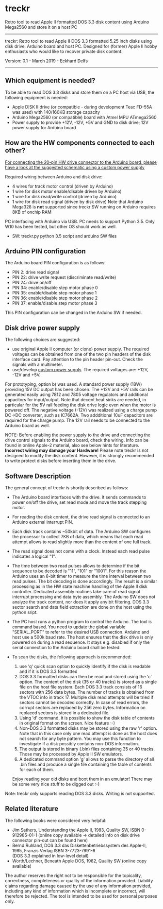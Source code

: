 # treckr
Retro tool to read Apple II formatted DOS 3.3 disk content using Arduino Mega2560 and store it on a host PC

------------------------------------------------------------------------------------------------------------------------------

  treckr: Retro tool to read Apple II DOS 3.3 formatted 5.25 inch disks using disk drive, Arduino board and host PC.
          Designed for (former) Apple II hobby enthusiasts who would like to recover private disk content.

  Version: 0.1  - March 2019 - Eckhard Delfs

------------------------------------------------------------------------------------------------------------------------------

## Which equipment is needed?
To be able to read DOS 3.3 disks and store them on a PC host via USB, the following equipment is needed:
- Apple DISK II drive (or compatible - during development Teac FD-55A was used) with 140/160KB storage capacity
- Arduino Mega2560 (or compatible) board with Atmel MPU ATmega2560
- Power supply to provide +12V, -12V, +5V and GND to disk drive; 12V power supply for Arduino board

## How are the HW components connected to each other?
[For connecting the 20-pin HW drive connector to the Arduino board, please have a look at the suggested schematic using a custom power supply](schematic/treckr_schematic.pdf)

Required wiring between Arduino and disk drive: 
- 4 wires for track motor control (driven by Arduino)
- 1 wire for disk motor enable/disable driven by Arduino)
- 1 wire for disk read/write control (driven by Arduino)
- 1 wire for disk read signal (driven by disk drive)
Note that Arduino Mega328 is **not** supported since treckr SW running on Arduino requires 8KB of onchip RAM 

PC interfacing with Arduino via USB. PC needs to support Python 3.5. Only W10 has been tested, but other OS should work as well.
- SW: treckr.py python 3.5 script and arduino SW files

## Arduino PIN configuration
The Arduino board PIN configuration is as follows:

 - PIN 2:  drive read signal
 - PIN 22: drive write request (discriminate read/write)
 - PIN 24: drive on/off
 - PIN 34: enable/disable step motor phase 0
 - PIN 35: enable/disable step motor phase 1
 - PIN 36: enable/disable step motor phase 2
 - PIN 37: enable/disable step motor phase 3
  
 This PIN configuration can be changed in the Arduino SW if needed.
  
## Disk drive power supply  
The following choices are suggested:

- use original Apple II computer (or clone) power supply. 
   The required voltages can be obtained from one of the two pin headers of the disk interface card.
   Pay attention to the pin header pin-out. Check the signals with a multimeter.
- use/develop [custom power supply](schematic/treckr_schematic.pdf). The required voltages are: +12V, -12V and +5V. 
   
For prototyping, option b) was used. A standard power supply (18W) providing 15V DC output has been chosen. 
The +12V and +5V rails can be generated easily using 7812 and 7805 voltage regulators and additional capacitors for input/output. 
Note that decent heat sinks are needed, in particular for the 5V rail feeding the disk drive logic even when the motor is powered off.
The negative voltage (-12V) was realized using a charge pump DC->DC converter, such as IC7662A.
Two addditional 10uF capacitors are required for the charge pump.
The 12V rail needs to be connected to the Arduino board as well.

NOTE: Before enabling the power supply to the drive and connecting the drive control signals to the Arduino board, check the wiring.
      Info can be found in online Apple-2 material, also see below hints for literature.
      **Incorrect wiring may damage your Hardware!**
      Please note treckr is not designed to modify the disk content. However, it is strongly recommended to write protect disks before
      inserting them in the drive.

## Software Description
The general concept of treckr is shortly described as follows:
- The Arduino board interfaces with the drive. It sends commands to power on/off the drive, set read mode and move the track stepping motor.
- For reading the disk content, the drive read signal is connected to an Arduino external interrupt PIN.
- Each disk track contains ~50kbit of data. The Arduino SW configures the processor to collect 7KB of data, 
  which means that each read attempt allows to read slightly more than the content of one full track.
- The read signal does not come with a clock. Instead each read pulse indicates a logical "1". 
- The time between two read pulses allows to determine if the bit sequence to be decoded is "11", "101" or "1001". 
  For this reason the Arduino uses an 8-bit timer to measure the time interval between two read pulses. The bit decoding is done accordingly.
  The result is a similar processing as in the HW state machine handling of the Apple II disk controller.
  Dedicated assembly routines take care of read signal interrupt processing and data byte assembly.
  The Arduino SW does not analyze the track content, nor does it apply any bit filtering. 
  DOS 3.3 sector search and data field extraction are done on the host using the python sript.
  
- The PC host runs a python program to control the Arduino. The tool is command based. 
  You need to update the global variable "SERIAL_PORT" to refer to the desired USB connection.
  Arduino and host use a 500k baud rate.
  The host ensures that the disk drive is only powered on during a read sequence.
  It stays e.g. disabled if only the serial connection to the Arduino board shall be tested.
  
- To scan the disks, the following approach is recommended:
  1) use 'q' quick scan option to quickly identify if the disk is readable and if it is DOS 3.3 formatted
  2) DOS 3.3 formatted disks can then be read and stored using the 'c' option. 
     The content of the disk (35 or 40 tracks) is stored as a single file on the host file system.
     Each DOS 3.3 track consists of 16 sectors with 256 data bytes. The number of tracks is obtained from the VTOC info in track 17.
     Multiple disk read attempts will be tried if sectors cannot be decoded correctly.
     In case of read errors, the corrupt sectors are replaced by 256 zero bytes. Information on replaced sectors is stored in a dedicated file.
  3) Using 'd' command, it is possible to show the disk table of contents in original format on the screen. Nice feature :-)
  4) Non-DOS 3.3 formatted disks may be stored using the raw 'r' option. Note that in this case only one read attempt is done as the host 
     does not search for any byte pattern. You may use this function to investigate if a disk possibly contains non-DOS information. 
  5) The output is stored in binary (.bin) files containing 35 or 40 tracks. Those may be processed by Apple II SW emulators.
  6) A dedicated command option 'g' allows to parse the directory of all .bin files and 
     produce a single file containing the table of contents for each of them.
  
  Enjoy reading your old disks and boot them in an emulator! There may be some very nice stuff to be digged out :-)
  
Note: treckr only supports reading DOS 3.3 disks. Writing is not supported.

## Related literature
The following books were considered very helpful:
- Jim Sathers, Understanding the Apple II, 1983, Quality SW, ISBN 0-912985-01-1 
  (online copy available  -> detailed info on disk drive connector pin-out can be found here)
- Bernd Ruhland, DOS 3.3 das Diskettenbetriebssystem des Apple-II, 1985, Franzis Verlag ISBN 3-7723-7691-6  
  (DOS 3.3 explained in low-level detail)
- Worth/Lechner, Beneath Apple DOS, 1982, Quality SW
  (online copy available)

  
The author reserves the right not to be responsible for the topicality, correctness, completeness or quality of the information provided. 
Liability claims regarding damage caused by the use of any information provided, including any kind of information 
which is incomplete or incorrect, will therefore be rejected. The tool is intended to be used for personal purposes only. 
